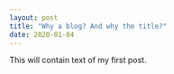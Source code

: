 ```yaml
---
layout: post
title: "Why a blog? And why the title?"
date: 2020-01-04
---
```


This will contain text of my first post.
